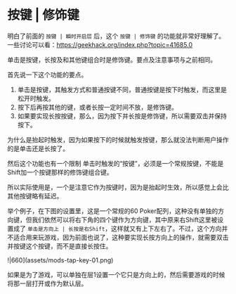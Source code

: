 # 按键 | 修饰键

明白了前面的 `按键 | 瞬时开启层` 后，这个 `按键 | 修饰键` 的功能就非常好理解了。  
一些讨论可以看：https://geekhack.org/index.php?topic=41685.0

单击是按键，长按及和其他键组合时是修饰键。要点及注意事项与之前相同。

首先说一下这个功能的要点。
  1. 单击是按键，其触发方式和普通按键不同，普通按键是按下时触发，而这里是松开时触发。
  2. 按下后再按其他的键，或者长按一定时间不放，是修饰键。
  3. 如果要实现长按按键，那么，因为按下并长按是修饰键，所以需要双击并保持按下。

为什么是抬起时触发，因为如果按下的时候就触发按键，那么就没法判断用户操作的是单击还是长按了。

然后这个功能也有一个限制
  单击时触发的“按键”，必须是一个常规按键，不能是Shift加一个按键那样的修饰键组合键。  
  
所以实际使用是，一个是注意它作为按键时，因为是抬起时生效，所以感觉上会比其他按键略有延迟。

举个例子，在下图的设置里，这是一个常规的60 Poker配列，这种没有单独的方向键，但我们依然可以将右下角的四个键作为方向键，其中原来右Shift这里被设置成了 `单击是方向上 | 长按是右Shift`，这样就又有上下左右了。不过，这个方向并不适合用来玩游戏，因为前面也说了，这种要实现长按方向上的操作，就需要双击并按键这个按键，而不是直接长按住。 

!|660](assets/mods-tap-key-01.png)

如果是为了游戏，可以单独在层1设置一个它只是方向上的，然后需要游戏的时候将那一层打开或作为默认层。